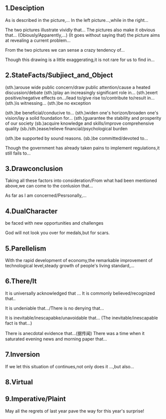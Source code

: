 ## 1.Desciption

As is described in the picture,...
In the left picture...,while in the right...

The two pictures illustrate vividly that...
The pictures also make it obvious that...
(Obiously/Apparently,...)
(It goes without saying that) the picture aims at revealing a current problem...

From the two pictures we can sense a crazy tendency of...

Though this drawing is a little exaggerating,it is not rare for us to find in...

## 2.StateFacts/Subjiect_and_Object

(sth.)arouse wide public concern/draw public attention/cause a heated discussion/debate
(sth.)play an increasingly significant role in...
(sth.)exert positive/negative effects on.../lead to/give rise to/contribute to/result in...
(sth.)is witnessing... 
(sth.)be no exception

(sth.)be beneficial/conducive to...
(sth.)widen one's horizon/broaden one's vision/lay a solid foundation for...
(sth.)guarantee the stability and prosperity of our society
(sb.)acquire knowledge and skills/improve  comprehensive quality
(sb./sth.)ease/relieve financial/psychological burden

(sth.)be supported by sound reasons.
(sb.)be committed/devoted to...

Though the government has already taken pains to implement regulations,it still fails to...

## 3.Drawconclusion

Taking all these factors into consideration/From what had been mentioned above,we can come to the conlusion that...

As far as I am concerned/Pesrsonally,...

## 4.DualCharacter

be faced with new opportunities and challenges

God will not look you over for medals,but for scars.

## 5.Parellelism

With the rapid development of economy,the remarkable improvement of technological level,steady growth of people's living standard,...

## 6.There/It

It is universally acknowledged that ...
It is commonly believed/recognized that..

It is undeniable that.../There is no denying that...

It is inevitable/inescapabke/unavoidable that...
(The inevitable/inescapable fact is that...)

There is anecdotal evidence that...(据传闻)
There was a time when it saturated evening news and morning paper that... 

## 7.Inversion

If we let this situation of continues,not only does it ...,but also...

## 8.Virtual

## 9.Imperative/Plaint

May all the regrets of last year pave the way for this year's surprise! 